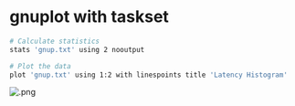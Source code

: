 # gnuplot with taskset
```bash
# Calculate statistics
stats 'gnup.txt' using 2 nooutput

# Plot the data
plot 'gnup.txt' using 1:2 with linespoints title 'Latency Histogram'
```

![.png](.png)